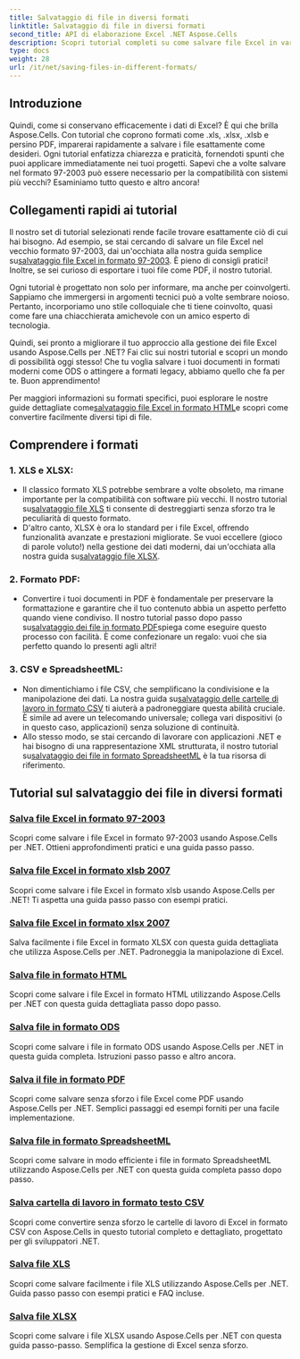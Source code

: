 ```yaml
---
title: Salvataggio di file in diversi formati
linktitle: Salvataggio di file in diversi formati
second_title: API di elaborazione Excel .NET Aspose.Cells
description: Scopri tutorial completi su come salvare file Excel in vari formati utilizzando Aspose.Cells per .NET. Migliora le tue competenze in Excel.
type: docs
weight: 28
url: /it/net/saving-files-in-different-formats/
---
```

## Introduzione

Quindi, come si conservano efficacemente i dati di Excel? È qui che brilla Aspose.Cells. Con tutorial che coprono formati come .xls, .xlsx, .xlsb e persino PDF, imparerai rapidamente a salvare i file esattamente come desideri. Ogni tutorial enfatizza chiarezza e praticità, fornendoti spunti che puoi applicare immediatamente nei tuoi progetti. Sapevi che a volte salvare nel formato 97-2003 può essere necessario per la compatibilità con sistemi più vecchi? Esaminiamo tutto questo e altro ancora!

## Collegamenti rapidi ai tutorial
Il nostro set di tutorial selezionati rende facile trovare esattamente ciò di cui hai bisogno. Ad esempio, se stai cercando di salvare un file Excel nel vecchio formato 97-2003, dai un'occhiata alla nostra guida semplice su[salvataggio file Excel in formato 97-2003](./save-excel-file-in-97-2003-format/). È pieno di consigli pratici! Inoltre, se sei curioso di esportare i tuoi file come PDF, il nostro tutorial.

Ogni tutorial è progettato non solo per informare, ma anche per coinvolgerti. Sappiamo che immergersi in argomenti tecnici può a volte sembrare noioso. Pertanto, incorporiamo uno stile colloquiale che ti tiene coinvolto, quasi come fare una chiacchierata amichevole con un amico esperto di tecnologia.

Quindi, sei pronto a migliorare il tuo approccio alla gestione dei file Excel usando Aspose.Cells per .NET? Fai clic sui nostri tutorial e scopri un mondo di possibilità oggi stesso! Che tu voglia salvare i tuoi documenti in formati moderni come ODS o attingere a formati legacy, abbiamo quello che fa per te. Buon apprendimento! 

Per maggiori informazioni su formati specifici, puoi esplorare le nostre guide dettagliate come[salvataggio file Excel in formato HTML](./save-file-in-html-format/)e scopri come convertire facilmente diversi tipi di file.

## Comprendere i formati

### 1. XLS e XLSX: 
-  Il classico formato XLS potrebbe sembrare a volte obsoleto, ma rimane importante per la compatibilità con software più vecchi. Il nostro tutorial su[salvataggio file XLS](./save-xls-file/) ti consente di destreggiarti senza sforzo tra le peculiarità di questo formato. 
-  D'altro canto, XLSX è ora lo standard per i file Excel, offrendo funzionalità avanzate e prestazioni migliorate. Se vuoi eccellere (gioco di parole voluto!) nella gestione dei dati moderni, dai un'occhiata alla nostra guida su[salvataggio file XLSX](./save-xlsx-file/).

### 2. Formato PDF:
-  Convertire i tuoi documenti in PDF è fondamentale per preservare la formattazione e garantire che il tuo contenuto abbia un aspetto perfetto quando viene condiviso. Il nostro tutorial passo dopo passo su[salvataggio dei file in formato PDF](./save-file-in-pdf-format/)spiega come eseguire questo processo con facilità. È come confezionare un regalo: vuoi che sia perfetto quando lo presenti agli altri!

### 3. CSV e SpreadsheetML:
-  Non dimentichiamo i file CSV, che semplificano la condivisione e la manipolazione dei dati. La nostra guida su[salvataggio delle cartelle di lavoro in formato CSV](./save-workbook-to-text-csv-format/) ti aiuterà a padroneggiare questa abilità cruciale. È simile ad avere un telecomando universale; collega vari dispositivi (o in questo caso, applicazioni) senza soluzione di continuità.
-  Allo stesso modo, se stai cercando di lavorare con applicazioni .NET e hai bisogno di una rappresentazione XML strutturata, il nostro tutorial su[salvataggio dei file in formato SpreadsheetML](./save-file-in-spreadsheetml-format/) è la tua risorsa di riferimento.

## Tutorial sul salvataggio dei file in diversi formati
### [Salva file Excel in formato 97-2003](./save-excel-file-in-97-2003-format/)
Scopri come salvare i file Excel in formato 97-2003 usando Aspose.Cells per .NET. Ottieni approfondimenti pratici e una guida passo passo.
### [Salva file Excel in formato xlsb 2007](./save-excel-file-in-2007-xlsb-format/)
Scopri come salvare i file Excel in formato xlsb usando Aspose.Cells per .NET! Ti aspetta una guida passo passo con esempi pratici.
### [Salva file Excel in formato xlsx 2007](./save-excel-file-in-2007-xlsx-format/)
Salva facilmente i file Excel in formato XLSX con questa guida dettagliata che utilizza Aspose.Cells per .NET. Padroneggia la manipolazione di Excel.
### [Salva file in formato HTML](./save-file-in-html-format/)
Scopri come salvare i file Excel in formato HTML utilizzando Aspose.Cells per .NET con questa guida dettagliata passo dopo passo.
### [Salva file in formato ODS](./save-file-in-ods-format/)
Scopri come salvare i file in formato ODS usando Aspose.Cells per .NET in questa guida completa. Istruzioni passo passo e altro ancora.
### [Salva il file in formato PDF](./save-file-in-pdf-format/)
Scopri come salvare senza sforzo i file Excel come PDF usando Aspose.Cells per .NET. Semplici passaggi ed esempi forniti per una facile implementazione.
### [Salva file in formato SpreadsheetML](./save-file-in-spreadsheetml-format/)
Scopri come salvare in modo efficiente i file in formato SpreadsheetML utilizzando Aspose.Cells per .NET con questa guida completa passo dopo passo.
### [Salva cartella di lavoro in formato testo CSV](./save-workbook-to-text-csv-format/)
Scopri come convertire senza sforzo le cartelle di lavoro di Excel in formato CSV con Aspose.Cells in questo tutorial completo e dettagliato, progettato per gli sviluppatori .NET.
### [Salva file XLS](./save-xls-file/)
Scopri come salvare facilmente i file XLS utilizzando Aspose.Cells per .NET. Guida passo passo con esempi pratici e FAQ incluse.
### [Salva file XLSX](./save-xlsx-file/)
Scopri come salvare i file XLSX usando Aspose.Cells per .NET con questa guida passo-passo. Semplifica la gestione di Excel senza sforzo.